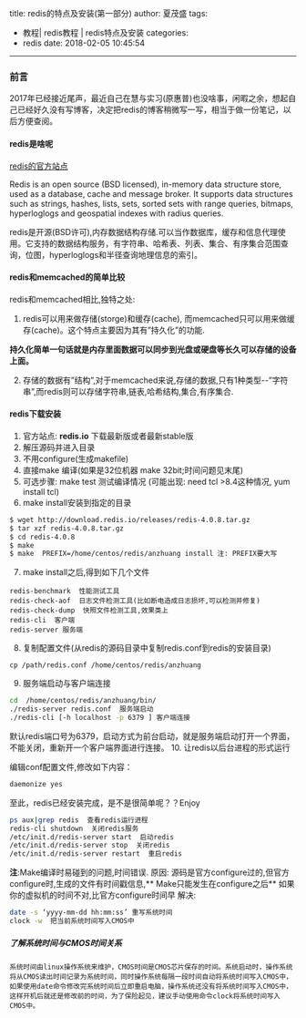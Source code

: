 title: redis的特点及安装(第一部分)
author: 夏茂盛
tags:
  - 教程| redis教程 | redis特点及安装
categories:
  - redis
date: 2018-02-05 10:45:54
---
### 前言
2017年已经接近尾声，最近自己在慧与实习(原惠普)也没啥事，闲暇之余，想起自己已经好久没有写博客，决定把redis的博客稍微写一写，相当于做一份笔记，以后方便查阅。

#### redis是啥呢

[redis的官方站点](https://redis.io/)

Redis is an open source (BSD licensed), in-memory data structure store, used as a database, cache and message broker. It supports data structures such as strings, hashes, lists, sets, sorted sets with range queries, bitmaps, hyperloglogs and geospatial indexes with radius queries.

redis是开源(BSD许可),内存数据结构存储.可以当作数据库，缓存和信息代理使用。它支持的数据结构服务，有字符串、哈希表、列表、集合、有序集合范围查询，位图，hyperloglogs和半径查询地理信息的索引。

#### redis和memcached的简单比较

redis和memcached相比,独特之处:

1. redis可以用来做存储(storge)和缓存(cache), 而memcached只可以用来做缓存(cache)。这个特点主要因为其有”持久化”的功能.

**持久化简单一句话就是内存里面数据可以同步到光盘或硬盘等长久可以存储的设备上面。**
  
2. 存储的数据有”结构”,对于memcached来说,存储的数据,只有1种类型--”字符串”,而redis则可以存储字符串,链表,哈希结构,集合,有序集合.

#### redis下载安装
 
1. 官方站点: **redis.io** 下载最新版或者最新stable版
2. 解压源码并进入目录
3. 不用configure(生成makefile)
4. 直接make 编译(如果是32位机器 make 32bit;时间问题见末尾)
5. 可选步骤: make test  测试编译情况
(可能出现: need tcl  >8.4这种情况, yum install tcl)
6. make install安装到指定的目录
~~~  bash
$ wget http://download.redis.io/releases/redis-4.0.8.tar.gz
$ tar xzf redis-4.0.8.tar.gz
$ cd redis-4.0.8
$ make
$ make  PREFIX=/home/centos/redis/anzhuang install 注: PREFIX要大写
~~~
7. make install之后,得到如下几个文件
~~~
redis-benchmark  性能测试工具
redis-check-aof  日志文件检测工具(比如断电造成日志损坏,可以检测并修复)
redis-check-dump  快照文件检测工具,效果类上
redis-cli  客户端
redis-server 服务端
~~~
8. 复制配置文件(从redis的源码目录中复制redis.conf到redis的安装目录)
~~~
cp /path/redis.conf /home/centos/redis/anzhuang
~~~
9. 服务端启动与客户端连接
~~~ bash
cd  /home/centos/redis/anzhuang/bin/
./redis-server redis.conf  服务端启动
./redis-cli [-h localhost -p 6379 ] 客户端连接
~~~
默认redis端口号为6379，启动方式为前台启动，就是服务端启动打开一个界面，不能关闭，重新开一个客户端界面进行连接。
10. 让redis以后台进程的形式运行

 编辑conf配置文件,修改如下内容：
~~~ bash
daemonize yes
~~~
至此，redis已经安装完成，是不是很简单呢？？Enjoy
~~~ bash
ps aux|grep redis  查看redis运行进程
redis-cli shutdown  关闭redis服务
/etc/init.d/redis-server start  启动redis
/etc/init.d/redis-server stop  关闭redis
/etc/init.d/redis-server restart  重启redis
~~~

**注**:Make编译时易碰到的问题,时间错误.
原因: 源码是官方configure过的,但官方configure时,生成的文件有时间戳信息,** Make只能发生在configure之后**
如果你的虚拟机的时间不对,比官方configure时间早
解决:
~~~ bash
date -s ‘yyyy-mm-dd hh:mm:ss’ 重写系统时间
clock -w  把当前系统时间写入CMOS中
~~~
##### 了解系统时间与CMOS时间关系
~~~
系统时间由linux操作系统来维护，CMOS时间是CMOS芯片保存的时间。系统启动时，操作系统将从CMOS读出时间记录为系统时间，同时操作系统每隔一段时间自动将系统时间写入CMOS中，如果使用date命令修改完系统时间后立即重启电脑，操作系统还没有将系统时间写入CMOS中，这样开机后就还是修改前的时间，为了保险起见，建议手动使用命令clock将系统时间写入CMOS中。
~~~